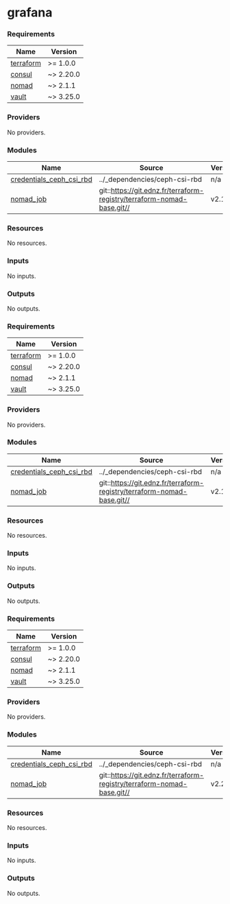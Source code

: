 # grafana

<!-- BEGINNING OF PRE-COMMIT-TERRAFORM DOCS HOOK -->
### Requirements

| Name | Version |
|------|---------|
| <a name="requirement_terraform"></a> [terraform](#requirement_terraform) | >= 1.0.0 |
| <a name="requirement_consul"></a> [consul](#requirement_consul) | ~> 2.20.0 |
| <a name="requirement_nomad"></a> [nomad](#requirement_nomad) | ~> 2.1.1 |
| <a name="requirement_vault"></a> [vault](#requirement_vault) | ~> 3.25.0 |

### Providers

No providers.

### Modules

| Name | Source | Version |
|------|--------|---------|
| <a name="module_credentials_ceph_csi_rbd"></a> [credentials_ceph_csi_rbd](#module_credentials_ceph_csi_rbd) | ../_dependencies/ceph-csi-rbd | n/a |
| <a name="module_nomad_job"></a> [nomad_job](#module_nomad_job) | git::https://git.ednz.fr/terraform-registry/terraform-nomad-base.git// | v2.1.0 |

### Resources

No resources.

### Inputs

No inputs.

### Outputs

No outputs.
<!-- END OF PRE-COMMIT-TERRAFORM DOCS HOOK -->
<!-- BEGINNING OF PRE-COMMIT-OPENTOFU DOCS HOOK -->
### Requirements

| Name | Version |
|------|---------|
| <a name="requirement_terraform"></a> [terraform](#requirement_terraform) | >= 1.0.0 |
| <a name="requirement_consul"></a> [consul](#requirement_consul) | ~> 2.20.0 |
| <a name="requirement_nomad"></a> [nomad](#requirement_nomad) | ~> 2.1.1 |
| <a name="requirement_vault"></a> [vault](#requirement_vault) | ~> 3.25.0 |

### Providers

No providers.

### Modules

| Name | Source | Version |
|------|--------|---------|
| <a name="module_credentials_ceph_csi_rbd"></a> [credentials_ceph_csi_rbd](#module_credentials_ceph_csi_rbd) | ../_dependencies/ceph-csi-rbd | n/a |
| <a name="module_nomad_job"></a> [nomad_job](#module_nomad_job) | git::https://git.ednz.fr/terraform-registry/terraform-nomad-base.git// | v2.1.0 |

### Resources

No resources.

### Inputs

No inputs.

### Outputs

No outputs.
<!-- END OF PRE-COMMIT-OPENTOFU DOCS HOOK -->
<!-- BEGIN_TF_DOCS -->
### Requirements

| Name | Version |
|------|---------|
| <a name="requirement_terraform"></a> [terraform](#requirement_terraform) | >= 1.0.0 |
| <a name="requirement_consul"></a> [consul](#requirement_consul) | ~> 2.20.0 |
| <a name="requirement_nomad"></a> [nomad](#requirement_nomad) | ~> 2.1.1 |
| <a name="requirement_vault"></a> [vault](#requirement_vault) | ~> 3.25.0 |

### Providers

No providers.

### Modules

| Name | Source | Version |
|------|--------|---------|
| <a name="module_credentials_ceph_csi_rbd"></a> [credentials_ceph_csi_rbd](#module_credentials_ceph_csi_rbd) | ../_dependencies/ceph-csi-rbd | n/a |
| <a name="module_nomad_job"></a> [nomad_job](#module_nomad_job) | git::https://git.ednz.fr/terraform-registry/terraform-nomad-base.git// | v2.2.0 |

### Resources

No resources.

### Inputs

No inputs.

### Outputs

No outputs.
<!-- END_TF_DOCS -->
